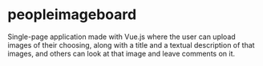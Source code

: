 # peopleimageboard
Single-page application made with Vue.js where the user can upload images of their choosing, along with a title and a textual  description of that images, and others can look at that image and leave comments on it.

